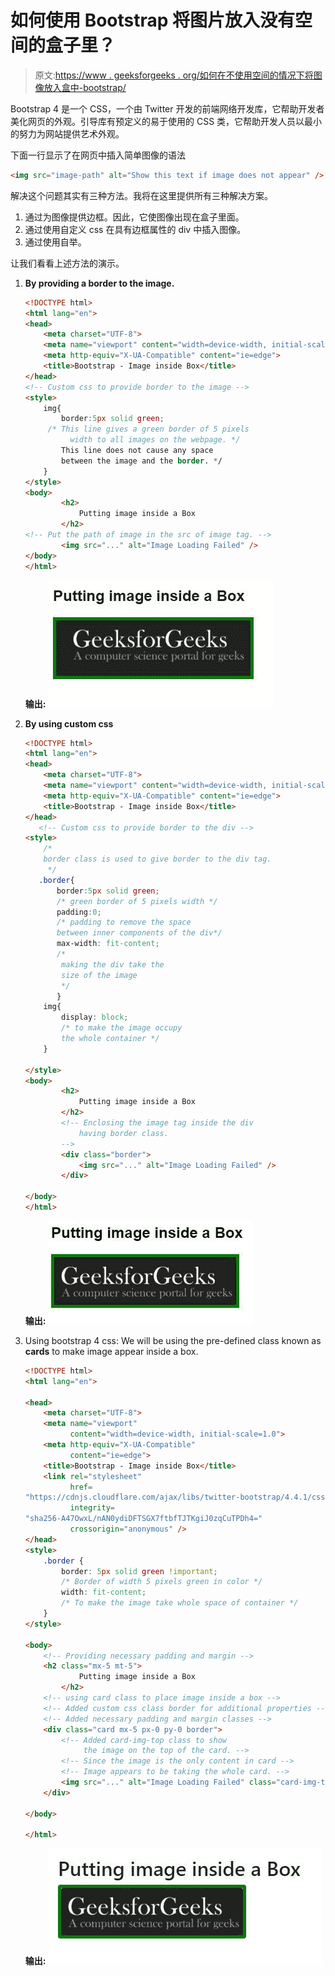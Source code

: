 # 如何使用 Bootstrap 将图片放入没有空间的盒子里？

> 原文:[https://www . geeksforgeeks . org/如何在不使用空间的情况下将图像放入盒中-bootstrap/](https://www.geeksforgeeks.org/how-to-put-images-in-a-box-without-space-using-bootstrap/)

Bootstrap 4 是一个 CSS，一个由 Twitter 开发的前端网络开发库，它帮助开发者美化网页的外观。引导库有预定义的易于使用的 CSS 类，它帮助开发人员以最小的努力为网站提供艺术外观。

下面一行显示了在网页中插入简单图像的语法

```html
<img src="image-path" alt="Show this text if image does not appear" />
```

解决这个问题其实有三种方法。我将在这里提供所有三种解决方案。

1.  通过为图像提供边框。因此，它使图像出现在盒子里面。
2.  通过使用自定义 css 在具有边框属性的 div 中插入图像。
3.  通过使用自举。

让我们看看上述方法的演示。

1.  **By providing a border to the image.**

    ```html
    <!DOCTYPE html>
    <html lang="en">
    <head>
        <meta charset="UTF-8">
        <meta name="viewport" content="width=device-width, initial-scale=1.0">
        <meta http-equiv="X-UA-Compatible" content="ie=edge">
        <title>Bootstrap - Image inside Box</title>
    </head>
    <!-- Custom css to provide border to the image -->
    <style>
        img{
            border:5px solid green; 
         /* This line gives a green border of 5 pixels
              width to all images on the webpage. */ 
            This line does not cause any space 
            between the image and the border. */
        }
    </style>
    <body>
            <h2>
                Putting image inside a Box
            </h2>
    <!-- Put the path of image in the src of image tag. -->
            <img src="..." alt="Image Loading Failed" />    
    </body>
    </html>
    ```

    **输出:**
    ![Image with Border](img/0f594fb24eae91d2c4e452c84d454967.png)

2.  **By using custom css**

    ```html
    <!DOCTYPE html>
    <html lang="en">
    <head>
        <meta charset="UTF-8">
        <meta name="viewport" content="width=device-width, initial-scale=1.0">
        <meta http-equiv="X-UA-Compatible" content="ie=edge">
        <title>Bootstrap - Image inside Box</title>
    </head>
       <!-- Custom css to provide border to the div -->
    <style>
        /* 
        border class is used to give border to the div tag.
         */
       .border{
           border:5px solid green;
           /* green border of 5 pixels width */
           padding:0;
           /* padding to remove the space
           between inner components of the div*/
           max-width: fit-content;
           /*
            making the div take the 
            size of the image
            */
           }
        img{
            display: block;
            /* to make the image occupy 
            the whole container */
        }

    </style>
    <body>   
            <h2>
                Putting image inside a Box
            </h2>
            <!-- Enclosing the image tag inside the div
                having border class. 
            -->
            <div class="border">
                <img src="..." alt="Image Loading Failed" />
            </div>

    </body>
    </html>
    ```

    **输出:**
    ![](img/5f4c1da2e22e31b1f04e1eb0a8a2d475.png)

3.  Using bootstrap 4 css: We will be using the pre-defined class known as **cards** to make image appear inside a box.

    ```html
    <!DOCTYPE html>
    <html lang="en">

    <head>
        <meta charset="UTF-8">
        <meta name="viewport" 
              content="width=device-width, initial-scale=1.0">
        <meta http-equiv="X-UA-Compatible" 
              content="ie=edge">
        <title>Bootstrap - Image inside Box</title>
        <link rel="stylesheet"
              href=
    "https://cdnjs.cloudflare.com/ajax/libs/twitter-bootstrap/4.4.1/css/bootstrap.css" 
              integrity=
    "sha256-A47OwxL/nAN0ydiDFTSGX7ftbfTJTKgiJ0zqCuTPDh4=" 
              crossorigin="anonymous" />
    </head>
    <style>
        .border {
            border: 5px solid green !important;
            /* Border of width 5 pixels green in color */
            width: fit-content;
            /* To make the image take whole space of container */
        }
    </style>

    <body>
        <!-- Providing necessary padding and margin -->
        <h2 class="mx-5 mt-5">
                Putting image inside a Box
            </h2>
        <!-- using card class to place image inside a box -->
        <!-- Added custom css class border for additional properties -->
        <!-- Added necessary padding and margin classes -->
        <div class="card mx-5 px-0 py-0 border">
            <!-- Added card-img-top class to show 
                 the image on the top of the card. -->
            <!-- Since the image is the only content in card -->
            <!-- Image appears to be taking the whole card. -->
            <img src="..." alt="Image Loading Failed" class="card-img-top" />
        </div>

    </body>

    </html>
    ```

    **输出:**
    ![](img/30db6711f591e99f4f96aceffac48469.png)